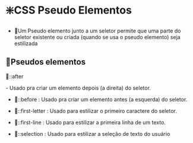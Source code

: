 # ❇️CSS Pseudo Elementos


- 🔸Um Pseudo elemento junto a um seletor permite que uma parte do seletor existente ou criada  (quando se usa o pseudo elemento) seja estilizada

## 💠Pseudos elementos

<p>🔸::after</p>
-  Usado pra criar um elemento depois (a direita) do seletor.

- 🔸::before : Usado pra criar um elemento antes (a esquerda) do seletor.

- 🔸::first-letter : Usado para estilizar o primeiro caractere do seletor.

- 🔸::first-line : Usado para estilizar a primeira linha de um texto.

- 🔸::selection : Usado para estilizar a seleção de texto do usuário
